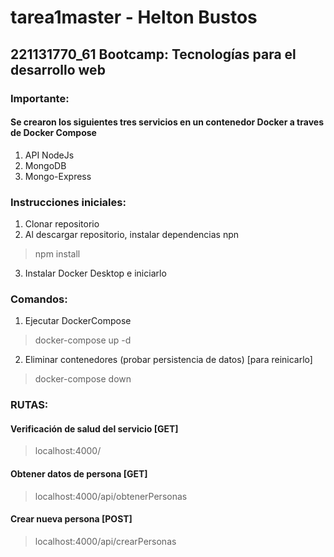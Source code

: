# tarea1master - Helton Bustos #
## 221131770_61 Bootcamp: Tecnologías para el desarrollo web ##


### Importante: ### 
#### Se crearon los siguientes tres servicios en un contenedor Docker a traves de **Docker Compose** ####
1) API NodeJs
2) MongoDB
3) Mongo-Express

### Instrucciones iniciales: ### 

1) Clonar repositorio
2) Al descargar repositorio, instalar dependencias npn
> npm install
3) Instalar Docker Desktop e iniciarlo

### Comandos: ###

1) Ejecutar DockerCompose
> docker-compose up -d

2) Eliminar contenedores (probar persistencia de datos) [para reinicarlo]
> docker-compose down

### RUTAS: ###
#### Verificación de salud del servicio [GET] ####
> localhost:4000/

#### Obtener datos de persona [GET] ####
> localhost:4000/api/obtenerPersonas

#### Crear nueva persona [POST] ####
> localhost:4000/api/crearPersonas

